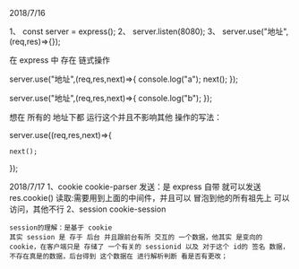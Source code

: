 2018/7/16

1、
const server = express();
2、
server.listen(8080);
3、
server.use("地址",(req,res)=>{});

在 express 中 存在 链式操作

server.use("地址",(req,res,next)=>{
    console.log("a");
    <!-- 如果 你想 在同一个 地址下 进行链式 操作,允许下一个相同 匹配的 路径 执行 (就是指 即打印 a 也要打印 下面的 b)  -->
    next();
});

server.use("地址",(req,res,next)=>{
    console.log("b");
    <!-- 如果 你想  -->
});

想在 所有的 地址下都 运行这个并且不影响其他 操作的写法：

server.use((req,res,next)=>{

    next();
});

2018/7/17
1、cookie
    cookie-parser
    发送：是 express 自带 就可以发送 res.cookie()
    读取:需要用到上面的中间件，并且可以 冒泡到他的所有祖先上  可以 访问，其他不行 
2、session
    cookie-session

    session的理解：是基于 cookie
    其实 session 是 存于 后台 并且跟前台有所 交互的 一个数据，他其实 是变向的 cookie，在客户端只是 存储了 一个有关的 sessionid 以及 对于这个 id的 签名 数据，不存在真是的数据，后台得到 这个数据在 进行解析判断 看是否有更改；